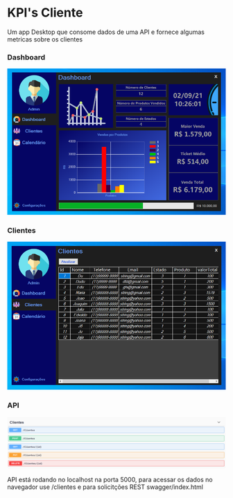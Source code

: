# KPI's Cliente

Um app Desktop que consome dados de uma API e fornece algumas metricas sobre os clientes

### Dashboard
![image2](https://github.com/Rodrigues42/KPIsCliente/blob/master/Imagens/Dashboard.png)
### Clientes
![image2](https://github.com/Rodrigues42/KPIsCliente/blob/master/Imagens/clientes.png)
### API
![image2](https://github.com/Rodrigues42/KPIsCliente/blob/master/Imagens/Swagger.png)

API está rodando no localhost na porta 5000, para acessar os dados no navegador use /clientes e para solicitções REST swagger/index.html
